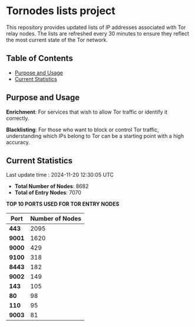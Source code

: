 # Tornodes lists project

This repository provides updated lists of IP addresses associated with Tor relay nodes. The lists are refreshed every 30 minutes to ensure they reflect the most current state of the Tor network.

## Table of Contents

- [Purpose and Usage](#purpose-and-usage)
- [Current Statistics](#current-statistics)


## Purpose and Usage

**Enrichment**: For services that wish to allow Tor traffic or identify it correctly.

**Blacklisting**: For those who want to block or control Tor traffic, understanding which IPs belong to Tor can be a starting point with a high accuracy.

## Current Statistics

Last update time : 2024-11-20 12:30:05 UTC

- **Total Number of Nodes**: 8682
- **Total of Entry Nodes**: 7070

**TOP 10 PORTS USED FOR TOR ENTRY NODES**

| **Port** | **Number of Nodes** |
|------|-----------------|
| **443**   | 2095  |
| **9001**   | 1620  |
| **9000**   | 429  |
| **9100**   | 318  |
| **8443**   | 182  |
| **9002**   | 149  |
| **143**   | 105  |
| **80**   | 98  |
| **110**   | 95  |
| **9003**   | 81  |

